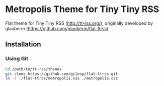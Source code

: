 # Metropolis Theme for Tiny Tiny RSS

Flat theme for Tiny Tiny RSS (http://tt-rss.org/), originally developed by glauberm (https://github.com/glauberm/flat-ttrss)

## Installation
### Using Git
```bash
cd /path/to/tt-rss/themes
git clone https://github.com/gilesp/flat-ttrss.git
ln -s ./flat-ttrss/metropolis.css ./metropolis.css
```
